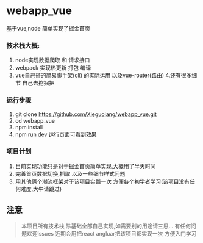 # webapp_vue #
基于vue,node 简单实现了掘金首页  

### 技术栈大概: ###
1. node实现数据爬取 和 请求接口
2. webpack 实现热更新 打包 编译
3. vue自己搭的简易脚手架(cli) 的实际运用  以及vue-router(路由)
4.还有很多细节 自己去挖掘把
    

### 运行步骤 ###

1. git clone https://github.com/Xieguoiang/webapp_vue.git
2. cd webapp_vue
3. npm install
4. npm run dev  运行页面可看到效果

### 项目计划 ###
1. 目前实现功能只是对于掘金首页简单实现,大概用了半天时间
2. 完善首页数据切换,抓取 以及一些细节样式问题
3. 用其他俩个潮流框架对于该项目实践一次 方便各个初学者学习(该项目没有任何难度,大牛请跳过)

## 注意 ##
>本项目所有技术栈,除基础全部自己实现,如需要别的用途请三思...
有任何问题欢迎issues
近期会用把react angluar把该项目都实现一次 方便入门学习
